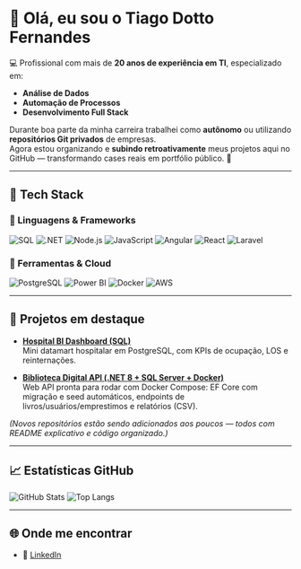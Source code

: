 # 👋 Olá, eu sou o Tiago Dotto Fernandes

💻 Profissional com mais de **20 anos de experiência em TI**, especializado em:  
- **Análise de Dados**  
- **Automação de Processos**  
- **Desenvolvimento Full Stack**  

Durante boa parte da minha carreira trabalhei como **autônomo** ou utilizando **repositórios Git privados** de empresas.  
Agora estou organizando e **subindo retroativamente** meus projetos aqui no GitHub — transformando cases reais em portfólio público. 🚀  

---

## 🚀 Tech Stack

### 🔹 Linguagens & Frameworks
![SQL](https://img.shields.io/badge/SQL-336791?style=for-the-badge&logo=postgresql&logoColor=white)
![.NET](https://img.shields.io/badge/.NET-512BD4?style=for-the-badge&logo=dotnet&logoColor=white)
![Node.js](https://img.shields.io/badge/Node.js-339933?style=for-the-badge&logo=node.js&logoColor=white)
![JavaScript](https://img.shields.io/badge/JavaScript-F7DF1E?style=for-the-badge&logo=javascript&logoColor=black)
![Angular](https://img.shields.io/badge/Angular-DD0031?style=for-the-badge&logo=angular&logoColor=white)
![React](https://img.shields.io/badge/React-61DAFB?style=for-the-badge&logo=react&logoColor=black)
![Laravel](https://img.shields.io/badge/Laravel-FF2D20?style=for-the-badge&logo=laravel&logoColor=white)

### 🔹 Ferramentas & Cloud
![PostgreSQL](https://img.shields.io/badge/PostgreSQL-336791?style=for-the-badge&logo=postgresql&logoColor=white)
![Power BI](https://img.shields.io/badge/PowerBI-F2C811?style=for-the-badge&logo=powerbi&logoColor=black)
![Docker](https://img.shields.io/badge/Docker-2496ED?style=for-the-badge&logo=docker&logoColor=white)
![AWS](https://img.shields.io/badge/AWS-232F3E?style=for-the-badge&logo=amazon-aws&logoColor=white)

---

## 📌 Projetos em destaque

- [**Hospital BI Dashboard (SQL)**](https://github.com/tidotto/hospital-bi-dashboard-sql)  
  Mini datamart hospitalar em PostgreSQL, com KPIs de ocupação, LOS e reinternações.

- [**Biblioteca Digital API (.NET 8 + SQL Server + Docker)**](https://github.com/tidotto/biblioteca-digital-api)  
  Web API pronta para rodar com Docker Compose: EF Core com migração e seed automáticos, endpoints de livros/usuários/emprestimos e relatórios (CSV).

*(Novos repositórios estão sendo adicionados aos poucos — todos com README explicativo e código organizado.)*  

---

## 📈 Estatísticas GitHub

![GitHub Stats](https://github-readme-stats.vercel.app/api?username=tidotto&show_icons=true&theme=radical)
![Top Langs](https://github-readme-stats.vercel.app/api/top-langs/?username=tidotto&layout=compact&theme=radical)

---

## 🌐 Onde me encontrar
- 💼 [LinkedIn](https://www.linkedin.com/in/tiagodotto)
